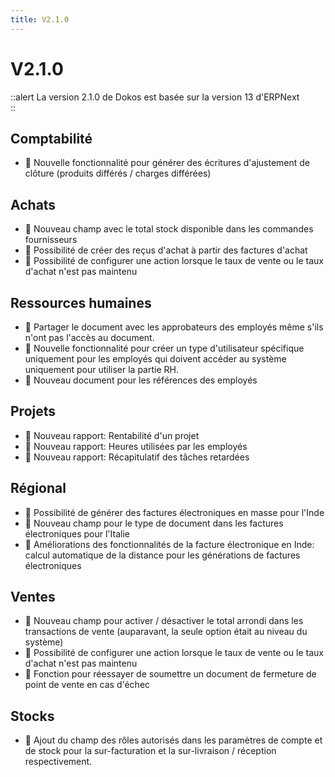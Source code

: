 ```yaml
---
title: V2.1.0
---
```


# V2.1.0

::alert
La version 2.1.0 de Dokos est basée sur la version 13 d'ERPNext  
::

## Comptabilité
- :rocket: Nouvelle fonctionnalité pour générer des écritures d'ajustement de clôture (produits différés / charges différées)



## Achats

- :rocket: Nouveau champ avec le total stock disponible dans les commandes fournisseurs
- :rocket: Possibilité de créer des reçus d'achat à partir des factures d'achat
- :helicopter: Possibilité de configurer une action lorsque le taux de vente ou le taux d'achat n'est pas maintenu


## Ressources humaines
- :rocket: Partager le document avec les approbateurs des employés même s'ils n'ont pas l'accès au document.
- :rocket: Nouvelle fonctionnalité pour créer un type d'utilisateur spécifique uniquement pour les employés qui doivent accéder au système uniquement pour utiliser la partie RH.
- :helicopter: Nouveau document pour les références des employés


## Projets
- :rocket: Nouveau rapport: Rentabilité d'un projet
- :rocket: Nouveau rapport: Heures utilisées par les employés 
- :helicopter: Nouveau rapport: Récapitulatif des tâches retardées


## Régional
- :helicopter: Possibilité de générer des factures électroniques en masse pour l'Inde
- :helicopter: Nouveau champ pour le type de document dans les factures électroniques pour l'Italie
- :helicopter: Améliorations des fonctionnalités de la facture électronique en Inde: calcul automatique de la distance pour les générations de factures électroniques


## Ventes
- :helicopter: Nouveau champ pour activer / désactiver le total arrondi dans les transactions de vente (auparavant, la seule option était au niveau du système)
- :helicopter: Possibilité de configurer une action lorsque le taux de vente ou le taux d'achat n'est pas maintenu
- :helicopter: Fonction pour réessayer de soumettre un document de fermeture de point de vente en cas d'échec


## Stocks
- :rocket: Ajout du champ des rôles autorisés dans les paramètres de compte et de stock pour la sur-facturation et la sur-livraison / réception respectivement.
